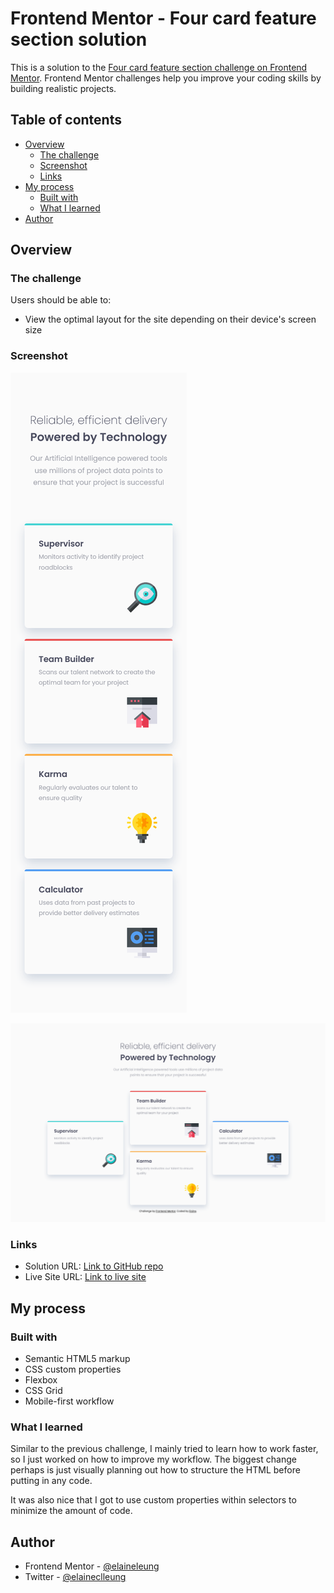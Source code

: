 # Frontend Mentor - Four card feature section solution

This is a solution to the [Four card feature section challenge on Frontend Mentor](https://www.frontendmentor.io/challenges/four-card-feature-section-weK1eFYK). Frontend Mentor challenges help you improve your coding skills by building realistic projects.

## Table of contents

- [Overview](#overview)
  - [The challenge](#the-challenge)
  - [Screenshot](#screenshot)
  - [Links](#links)
- [My process](#my-process)
  - [Built with](#built-with)
  - [What I learned](#what-i-learned)
- [Author](#author)

## Overview

### The challenge

Users should be able to:

- View the optimal layout for the site depending on their device's screen size

### Screenshot

![Mobile view of solution](./design/mobile.png)

![Desktop view of solution](./design/desktop.png)

### Links

- Solution URL: [Link to GitHub repo](https://github.com/elaineleung/frontendmentor/tree/main/fourcardfeaturesection)
- Live Site URL: [Link to live site](https://elaineleung.github.io/frontendmentor/fourcardfeaturesection/)

## My process

### Built with

- Semantic HTML5 markup
- CSS custom properties
- Flexbox
- CSS Grid
- Mobile-first workflow

### What I learned

Similar to the previous challenge, I mainly tried to learn how to work faster, so I just worked on how to improve my workflow. The biggest change perhaps is just visually planning out how to structure the HTML before putting in any code.

It was also nice that I got to use custom properties within selectors to minimize the amount of code.

## Author

- Frontend Mentor - [@elaineleung](https://www.frontendmentor.io/profile/elaineleung)
- Twitter - [@elaineclleung](https://twitter.com/elaineclleung)
